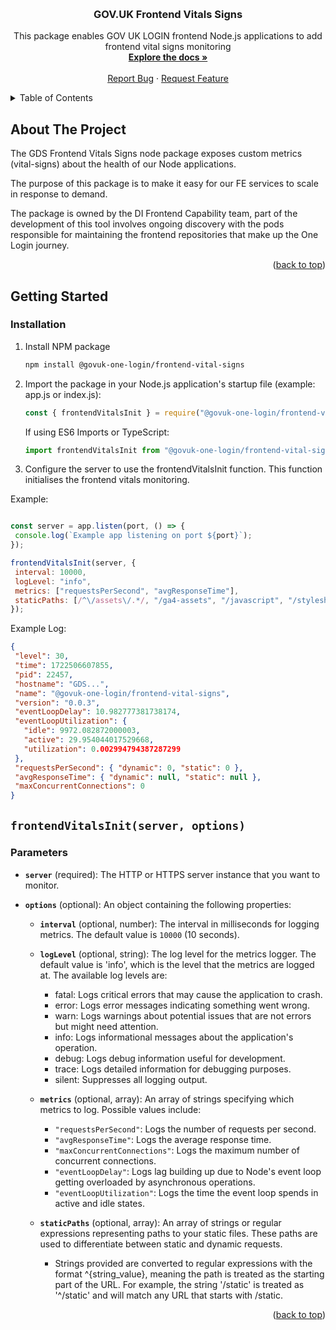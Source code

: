 <!-- Improved compatibility of back to top link: See: https://github.com/othneildrew/Best-README-Template/pull/73 -->

<a name="readme-top"></a>

<!-- PROJECT LOGO -->
<br />
<div align="center">
  
<h3 align="center">GOV.UK Frontend Vitals Signs</h3>
  <p align="center">
  This package enables GOV UK LOGIN frontend Node.js applications to add frontend vital signs monitoring
    <br />
    <a href=""><strong>Explore the docs »</strong></a>
    <br />
    <br />
    <a href="https://github.com/govuk-one-login/govuk-one-login-frontend/issues">Report Bug</a>
    ·
    <a href="https://github.com/govuk-one-login/govuk-one-login-frontend/issues">Request Feature</a>
  </p>
</div>

<!-- TABLE OF CONTENTS -->
<details>
  <summary>Table of Contents</summary>
  <ol>
    <li>
      <a href="#about-the-project">About The Project</a>
    </li>
    <li>
      <a href="#getting-started">Getting Started</a>
      <ul>
        <li><a href="#installation">Installation</a></li>
      </ul>
    </li>
     <li><a href="#frontendvitalsinitserver-options">`frontendVitalsInit(server, options)`</a></li>
  </ol>
</details>

## About The Project

The GDS Frontend Vitals Signs node package exposes custom metrics (vital-signs) about the health of our Node applications.

The purpose of this package is to make it easy for our FE services to scale in response to demand.

The package is owned by the DI Frontend Capability team, part of the development of this tool involves ongoing discovery with the pods responsible for maintaining the frontend repositories that make up the One Login journey. 

<p align="right">(<a href="#readme-top">back to top</a>)</p>

<!-- GETTING STARTED -->

## Getting Started

### Installation

1. Install NPM package

   ```sh
   npm install @govuk-one-login/frontend-vital-signs
   ```
2. Import the package in your Node.js application's startup file (example: app.js or index.js):

   ```js
   const { frontendVitalsInit } = require("@govuk-one-login/frontend-vital-signs");
   ```

   If using ES6 Imports or TypeScript:

   ```ts
   import frontendVitalsInit from "@govuk-one-login/frontend-vital-signs";
   ```

3. Configure the server to use the frontendVitalsInit function. This function initialises the frontend vitals monitoring.

  Example:

   ```js

  const server = app.listen(port, () => {
    console.log(`Example app listening on port ${port}`);
  });
  
  frontendVitalsInit(server, {
    interval: 10000, 
    logLevel: "info",
    metrics: ["requestsPerSecond", "avgResponseTime"],
    staticPaths: [/^\/assets\/.*/, "/ga4-assets", "/javascript", "/stylesheets"], 
  });

   ```

  Example Log:

   ```json
  {
    "level": 30,
    "time": 1722506607855,
    "pid": 22457,
    "hostname": "GDS...",
    "name": "@govuk-one-login/frontend-vital-signs",
    "version": "0.0.3",
    "eventLoopDelay": 10.982777381738174,
    "eventLoopUtilization": {
      "idle": 9972.082872000003,
      "active": 29.954044017529668,
      "utilization": 0.002994794387287299
    },
    "requestsPerSecond": { "dynamic": 0, "static": 0 },
    "avgResponseTime": { "dynamic": null, "static": null },
    "maxConcurrentConnections": 0
  }


   ```

 
## `frontendVitalsInit(server, options)`

### Parameters

- **`server`** (required): 
  The HTTP or HTTPS server instance that you want to monitor.

- **`options`** (optional): 
  An object containing the following properties:
  
  - **`interval`** (optional, number): 
    The interval in milliseconds for logging metrics. The default value is `10000` (10 seconds).

  - **`logLevel`** (optional, string):
    The log level for the metrics logger. The default value is 'info', which is the level that the metrics are logged at. The available log levels are:
    - fatal: Logs critical errors that may cause the application to crash.
    - error: Logs error messages indicating something went wrong.
    - warn: Logs warnings about potential issues that are not errors but might need attention.
    - info: Logs informational messages about the application's operation.
    - debug: Logs debug information useful for development.
    - trace: Logs detailed information for debugging purposes.
    - silent: Suppresses all logging output.

  - **`metrics`** (optional, array): 
    An array of strings specifying which metrics to log. Possible values include:
    - `"requestsPerSecond"`: Logs the number of requests per second.
    - `"avgResponseTime"`: Logs the average response time.
    - `"maxConcurrentConnections"`: Logs the maximum number of concurrent connections.
    - `"eventLoopDelay"`: Logs lag building up due to Node's event loop getting overloaded by asynchronous operations.
    - `"eventLoopUtilization"`: Logs the time the event loop spends in active and idle states.

  - **`staticPaths`** (optional, array): 
    An array of strings or regular expressions representing paths to your static files. These paths are used to differentiate between static and dynamic requests.
    
    - Strings provided are converted to regular expressions with the format ^{string_value}, meaning the path is treated as the starting part of the URL. For example, the string '/static' is treated as '^/static' and will match any URL that starts with /static.

<p align="right">(<a href="#readme-top">back to top</a>)</p>

